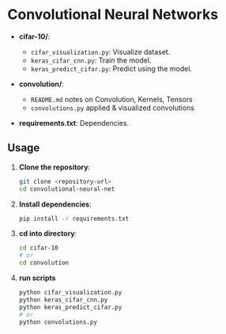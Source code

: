 # Convolutional Neural Networks

- **cifar-10/**:
    - `cifar_visualization.py`: Visualize dataset.
    - `keras_cifar_cnn.py`: Train the model.
    - `keras_predict_cifar.py`: Predict using the model.

- **convolution/**:
    - `README.md` notes on Convolution, Kernels, Tensors
    - `convolutions.py` applied & visualized convolutions

- **requirements.txt**: Dependencies.

## Usage

1. **Clone the repository**:

   ```bash
   git clone <repository-url>
   cd convolutional-neural-net
   ```

2. **Install dependencies**:

   ```bash
   pip install -r requirements.txt
   ```

3. **cd into directory**:

   ```bash
   cd cifar-10
   # or
   cd convolution
   ```
4. **run scripts**

   ```bash
   python cifar_visualization.py
   python keras_cifar_cnn.py
   python keras_predict_cifar.py
   # or
   python convolutions.py
   ```
